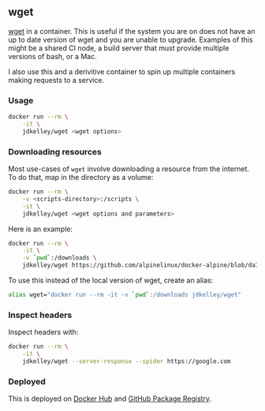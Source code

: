 ## wget

[wget][1] in a container. This is useful if the system you are on does not have an up to date version of wget and you are unable to upgrade. Examples of this might be a shared CI node, a build server that must provide multiple versions of bash, or a Mac.

I also use this and a derivitive container to spin up multiple containers making requests to a service.

### Usage

```sh
docker run --rm \
    -it \
    jdkelley/wget <wget options>
```

### Downloading resources

Most use-cases of `wget` involve downloading a resource from the internet. To do that, map in the directory as a volume:

```sh
docker run --rm \
    -v <scripts-directory>:/scripts \
    -it \
    jdkelley/wget <wget options and parameters>
```

Here is an example:

```sh
docker run --rm \
    -it \
    -v `pwd`:/downloads \
    jdkelley/wget https://github.com/alpinelinux/docker-alpine/blob/da78fcf5c5da55092aa82a97095274b3df648866/x86_64/alpine-minirootfs-3.10.2-x86_64.tar.gz?raw=true
```

To use this instead of the local version of wget, create an alias:

```sh
alias wget="docker run --rm -it -v `pwd`:/downloads jdkelley/wget"
```

### Inspect headers

Inspect headers with:

```sh
docker run --rm \
    -it \
    jdkelley/wget --server-response --spider https://google.com
```

### Deployed

This is deployed on [Docker Hub][2] and [GitHub Package Registry][3].

[//]: # "LINKS"

[1]: https://www.gnu.org/software/wget/manual/     "GNU Wget"
[2]: https://hub.docker.com/r/jdkelley/wget        "jdkelley/wget"
[3]: https://github.com/jdkelley/dockerfiles/packages/39808 "Deployed on GitHub Package Registry"

